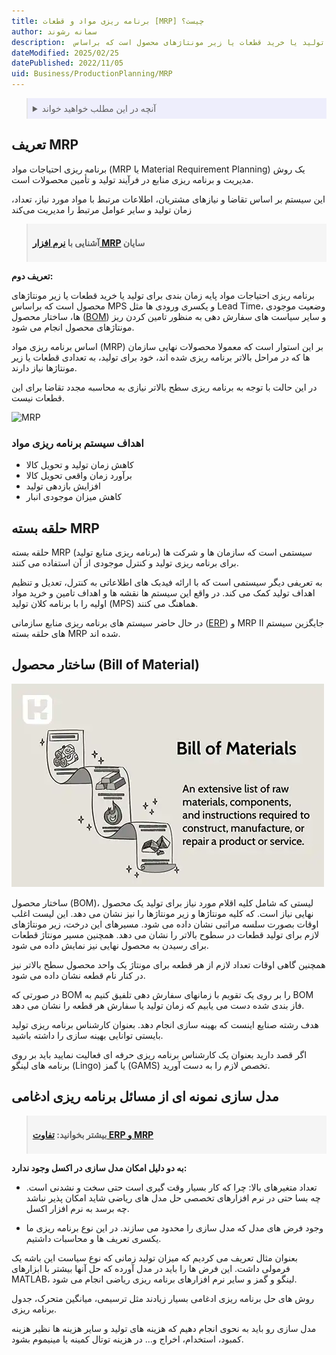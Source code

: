 ```yaml
---
title: برنامه ریزی مواد و قطعات [MRP] چیست؟
author: سمانه رشوند
description:  پایه زمان بندی برای تولید یا خرید قطعات یا زیر مونتاژهای محصول است که براساس MPS و یکسری ورودی ها مثل Lead Time، وضعیت موجودی ها، ساختار محصول (BOM) و سایر سیاست های سفارش دهی به منظور تامین کردن ریز مونتاژهای محصول انجام می شود.
dateModified: 2025/02/25
datePublished: 2022/11/05
uid: Business/ProductionPlanning/MRP
---
```


<blockquote style="background-color:#eeeefc; padding:0.5rem">

<details>
  <summary>آنچه در این مطلب خواهید خواند</summary>
  <ul>
    <li>تعریف MRP</li>
    <li>اهداف سیستم برنامه ریزی مواد</li>
    <li>حلقه بسته MRP</li>
    <li>ساختار محصول (Bill of Material)</li>
    <li>مدلسازی نمونه ای از مسائل برنامه ریزی ادغامی</li>
  </ul>
</details>

</blockquote>

## تعریف MRP
برنامه ریزی احتیاجات مواد (MRP یا Material Requirement Planning) یک روش مدیریت و برنامه ریزی منابع در فرآیند تولید و تأمین محصولات است. 

این سیستم بر اساس تقاضا و نیازهای مشتریان، اطلاعات مرتبط با مواد مورد نیاز، تعداد، زمان تولید و سایر عوامل مرتبط را مدیریت می‌کند

<blockquote style="background-color:#f5f5f5; padding:0.5rem">
<p><strong>آشنایی با <a href="https://www.hooshkar.com/Wiki/Production/ProductionPlanning" target="_blank">نرم افزار MRP</a> سایان</p></strong></blockquote>

**تعریف دوم:**

برنامه ریزی احتیاجات مواد پایه زمان بندی برای تولید یا خرید قطعات یا زیر مونتاژهای محصول است که براساس MPS و یکسری ورودی ها مثل Lead Time، وضعیت موجودی ها، ساختار محصول (<a href="https://www.hooshkar.com/Wiki/Production/BOM" target="_blank">BOM</a>) و سایر سیاست های سفارش دهی به منظور تامین کردن ریز مونتاژهای محصول انجام می شود.

اساس برنامه ریزی مواد (MRP) بر این استوار است که معمولا محصولات نهایی سازمان ها که در مراحل بالاتر برنامه ریزی شده اند، خود برای تولید، به تعدادی قطعات یا زیر مونتاژها نیاز دارند.

در این حالت با توجه به برنامه ریزی سطح بالاتر نیازی به محاسبه مجدد تقاضا برای این قطعات نیست.

![MRP](./Images/MRP.webp)

### اهداف سیستم برنامه ریزی مواد

*	کاهش زمان تولید و تحویل کالا
*	برآورد زمان واقعی تحویل کالا
*	افزایش بازدهی تولید
*	کاهش میزان موجودی انبار


## حلقه بسته MRP

 حلقه بسته MRP (برنامه ریزی منابع تولید) سیستمی است که سازمان ها و شرکت ها برای برنامه ریزی تولید و کنترل موجودی از آن استفاده می کنند. 
 
 به تعریفی دیگر سیستمی است که با ارائه فیدبک های اطلاعاتی به کنترل، تعدیل و تنظیم اهداف تولید کمک می کند. در واقع این سیستم ها نقشه ها و اهداف تامین و خرید مواد اولیه را با برنامه کلان تولید (MPS) هماهنگ می کنند. 
 
 در حال حاضر سیستم های برنامه ریزی منابع سازمانی (<a href="https://www.hooshkar.com/Wiki/Business/WhatIsErp" target="_blank">ERP</a>) و MRP II جایگزین سیستم های حلقه بسته MRP شده اند.


## ساختار محصول (Bill of Material)

<a href="https://www.hooshkar.com/Wiki/Production/BOM" target="_blank">![BOM](./Images/BillOfMaterial.webp)
</a>

ساختار محصول (BOM)، لیستی که شامل کلیه اقلام مورد نیاز برای تولید یک محصول نهایی نیاز است. که کلیه مونتاژها و زیر مونتاژها را نیز نشان می دهد. این لیست اغلب اوقات بصورت سلسه مراتبی نشان داده می شود. مسیرهای این درخت، زیر مونتاژهای لازم برای تولید قطعات در سطوح بالاتر را نشان می دهد. همچنین مسیر مونتاژ قطعات برای رسیدن به محصول نهایی نیز نمایش داده می شود.

همچنین گاهی اوقات تعداد لازم از هر قطعه برای مونتاژ یک واحد محصول سطح بالاتر نیز در کنار نام قطعه نشان داده می شود.

در صورتی که BOM را بر روی یک تقویم با زمانهای سفارش دهی تلفیق کنیم به BOM فاز بندی شده دست می یابیم که زمان تولید یا سفارش هر قطعه را نشان می دهد.

هدف رشته صنایع اینست که بهینه سازی انجام دهد. بعنوان کارشناس برنامه ریزی تولید بایستی توانایی بهینه سازی را داشته باشید. 

اگر قصد دارید بعنوان یک کارشناس برنامه ریزی حرفه ای فعالیت نمایید باید بر روی برنامه های لینگو (Lingo) یا گمز (GAMS) تخصص لازم را به دست آورید.


## مدل سازی نمونه ای از مسائل برنامه ریزی ادغامی

<blockquote style="background-color:#f5f5f5; padding:0.5rem">
<p><strong>بیشتر بخوانید: <a href="https://www.hooshkar.com/Wiki/ErpVsM/ErpVsMrp" target="_blank">تفاوت ERP و MRP</a></p></strong></blockquote>

**به دو دلیل امکان مدل سازی در اکسل وجود ندارد:**

*	تعداد متغیرهای بالا: چرا که کار بسیار وقت گیری است حتی سخت و نشدنی است. چه بسا حتی در نرم افزارهای تخصصی حل مدل های ریاضی شاید امکان پذیر نباشد چه برسد به نرم افزار اکسل.

*	وجود فرض های مدل که  مدل سازی را  محدود می سازند. در این نوع برنامه ریزی ما یکسری تعریف ها و محاسبات داشتیم.

بعنوان مثال تعریف می کردیم که میزان تولید زمانی که نوع سیاست این باشه یک فرمولی داشت. این فرض ها را باید در مدل آورده که حل آنها بیشتر با ابزارهای MATLAB، لینگو و گمز و سایر نرم افزارهای برنامه ریزی ریاضی انجام می شود. 

روش های حل برنامه ریزی ادغامی بسیار زیادند مثل ترسیمی، میانگین متحرک، جدول برنامه ریزی. 

مدل سازی رو باید به نحوی انجام دهیم که هزینه های تولید و سایر هزینه ها نظیر هزینه کمبود، استخدام، اخراج و... در هزینه توتال کمینه یا مینیموم بشود.

[مقدمه]: #مقدمه
[اهداف سیستم برنامه ریزی مواد]: #اهداف-سیستم-برنامه-ریزی-مواد
[حلقه بسته MRP]: #حلقه-بسته-mrp
[ساختار محصول (Bill of Material)]: #ساختار-محصول-bill-of-material
[مدلسازی نمونه ای از مسائل برنامه ریزی ادغامی]: #مدلسازی-نمونه-ای-از-مسائل-برنامه-ریزی-ادغامی